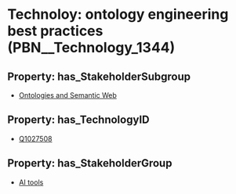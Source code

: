 # Technoloy: __ontology engineering best practices__ (PBN__Technology_1344)

## Property: has_StakeholderSubgroup

* [Ontologies and Semantic Web](PBN__TechSubgroup_16)

## Property: has_TechnologyID

* [Q1027508](Q1027508)

## Property: has_StakeholderGroup

* [AI tools](PBN__TechGroup_0)

